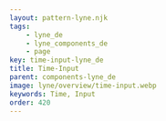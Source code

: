 ```yaml
---
layout: pattern-lyne.njk
tags: 
    - lyne_de
    - lyne_components_de
    - page
key: time-input-lyne_de
title: Time-Input
parent: components-lyne_de
image: lyne/overview/time-input.webp
keywords: Time, Input
order: 420
---
```

